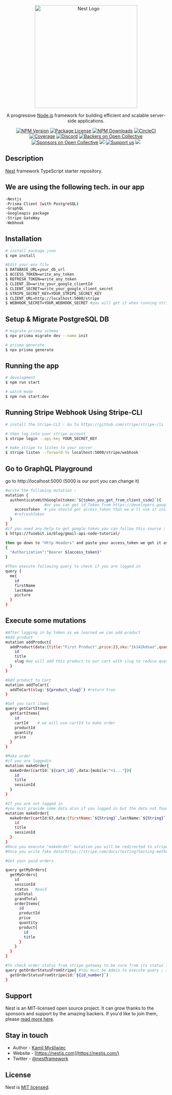 <p align="center">
  <a href="http://nestjs.com/" target="blank"><img src="https://nestjs.com/img/logo_text.svg" width="320" alt="Nest Logo" /></a>
</p>

[circleci-image]: https://img.shields.io/circleci/build/github/nestjs/nest/master?token=abc123def456
[circleci-url]: https://circleci.com/gh/nestjs/nest

  <p align="center">A progressive <a href="http://nodejs.org" target="_blank">Node.js</a> framework for building efficient and scalable server-side applications.</p>
    <p align="center">
<a href="https://www.npmjs.com/~nestjscore" target="_blank"><img src="https://img.shields.io/npm/v/@nestjs/core.svg" alt="NPM Version" /></a>
<a href="https://www.npmjs.com/~nestjscore" target="_blank"><img src="https://img.shields.io/npm/l/@nestjs/core.svg" alt="Package License" /></a>
<a href="https://www.npmjs.com/~nestjscore" target="_blank"><img src="https://img.shields.io/npm/dm/@nestjs/common.svg" alt="NPM Downloads" /></a>
<a href="https://circleci.com/gh/nestjs/nest" target="_blank"><img src="https://img.shields.io/circleci/build/github/nestjs/nest/master" alt="CircleCI" /></a>
<a href="https://coveralls.io/github/nestjs/nest?branch=master" target="_blank"><img src="https://coveralls.io/repos/github/nestjs/nest/badge.svg?branch=master#9" alt="Coverage" /></a>
<a href="https://discord.gg/G7Qnnhy" target="_blank"><img src="https://img.shields.io/badge/discord-online-brightgreen.svg" alt="Discord"/></a>
<a href="https://opencollective.com/nest#backer" target="_blank"><img src="https://opencollective.com/nest/backers/badge.svg" alt="Backers on Open Collective" /></a>
<a href="https://opencollective.com/nest#sponsor" target="_blank"><img src="https://opencollective.com/nest/sponsors/badge.svg" alt="Sponsors on Open Collective" /></a>
  <a href="https://paypal.me/kamilmysliwiec" target="_blank"><img src="https://img.shields.io/badge/Donate-PayPal-ff3f59.svg"/></a>
    <a href="https://opencollective.com/nest#sponsor"  target="_blank"><img src="https://img.shields.io/badge/Support%20us-Open%20Collective-41B883.svg" alt="Support us"></a>
  <a href="https://twitter.com/nestframework" target="_blank"><img src="https://img.shields.io/twitter/follow/nestframework.svg?style=social&label=Follow"></a>
</p>
  <!--[![Backers on Open Collective](https://opencollective.com/nest/backers/badge.svg)](https://opencollective.com/nest#backer)
  [![Sponsors on Open Collective](https://opencollective.com/nest/sponsors/badge.svg)](https://opencollective.com/nest#sponsor)-->

## Description

[Nest](https://github.com/nestjs/nest) framework TypeScript starter repository.

## We are using the following tech. in our app
```bash
-Nestjs
-Prisma Client (with PostgreSQL)
-GraphQL
-Googleapis package
-Stripe GateWay
-Webhook
```
## Installation

```bash
# install package.json
$ npm install

#Edit your env file
$ DATABASE_URL=your_db_url
$ ACCESS_TOKEN=write_any_token
$ REFRESH_TOKEN=write_any_token
$ CLIENT_ID=write_your_google_clientId
$ CLIENT_SECRET=write_your_google_client_secret
$ STRIPE_SECRET_KEY=YOUR_STRIPE_SECRET_KEY
$ CLIENT_URL=http://localhost:5000/stripe
$ WEBHOOK_SECRET=YOUR_WEBHOOK_SECRET #you will get it when running stripe-cli

```

## Setup & Migrate PostgreSQL DB

```bash
# migrate prisma schema
$ npx prisma migrate dev --name init

# prisma generate
$ npx prisma generate
```

## Running the app

```bash
# development
$ npm run start

# watch mode
$ npm run start:dev
```

## Running Stripe Webhook Using Stripe-CLI

```bash
# install the Stripe-CLI : Go to https://github.com/stripe/stripe-cli

# then log into your stripe account
$ stripe login --api-key YOUR_SECRET_KEY

# make stripe to listen to your server
$ stripe listen --forward-to localhost:5000/stripe/webhook
```

## Go to GraphQL Playground
go to http://localhost:5000 (5000 is our port you can change it)

```bash
#write the following mutation :
mutation {
  authenticateWithGoogle(token:`${token_you_get_from_client_side}`){ 
                 #or you can get id_Token from https://developers.google.com/oauthplayground/
    accessToken  # you should get access_token that we w'll use it inside our app.
    #refreshToken
  }
}
#if you need any help to get google token you can follow this source ; it's really helpful
$ https://fusebit.io/blog/gmail-api-node-tutorial/

then go down to "Http Headers" and paste your access_token we got it as the following:
{
  "Authorization":"Bearer ${access_token}"
}

#Then execute following query to check if you are logged in
query {
  me{
    id
    firstName
    lastName
    picture
  }
}
```
## Execute some mutations

```bash
#After logging in by token as we learned we can add product
#Add product
mutation addProduct{
  addProduct(data:{title:"First Product",price:23,sku:"1k142kdsao",quantity:5,categoryId:"clothes"}){
    id
    title
    slug #we will add this product to our cart with slug to reduce queries that frontend will execute them
  }
}

#Add product to Cart
mutation addToCart{
  addToCart(slug:`${product_slug}`) #return true 
}

#Get you cart items
query getCartItems{
  getCartItems{
    id
    cartId    # we will use cartId to make order
    productId
    quantity
    price
  }
}

#Make order
#if you are loggedin
mutation makeOrder{
  makeOrder(cartId:`${cart_id}`,data:{mobile:"+1..."}){
    id
    title
    sessionId
  }
}

#If you are not logged in
#you must provide some data also if you logged in but the data not found in user table
mutation makeOrder{
  makeOrder(cartId:63,data:{firstName:`${String}`,lastName:`${String}`,email:`${String}`,mobile:`${String}`,}){
    id
    title
    sessionId
  }
}
#Once you execute "makeOrder" mutation you will be redirected to stripe checkout page or you can click on the link that shown in server logs
#Once you write fake data(https://stripe.com/docs/testing?testing-method=card-numbers#visa) and press pay webhook will update status of order to "paid" and will be redirected to success page

#Get your paid orders

query getMyOrders{
  getMyOrders{
    id
    sessionId
    status   #paid
    subTotal
    grandTotal
    orderItems{
      id
      productId
      price
      quantity
      product{
        id
        title
      }
    }
  }
}

#To check order status from stripe gateway to be sure from its status if you have a problem in orer or trasaction table
query getOrderStatusFromStripe{ #You must be Admin to execute query ; to be ADMIN you can modify user type from database
  getOrderStatusFromStripe(id:`${id_number}`)
}

```


## Support

Nest is an MIT-licensed open source project. It can grow thanks to the sponsors and support by the amazing backers. If you'd like to join them, please [read more here](https://docs.nestjs.com/support).

## Stay in touch

- Author - [Kamil Myśliwiec](https://kamilmysliwiec.com)
- Website - [https://nestjs.com](https://nestjs.com/)
- Twitter - [@nestframework](https://twitter.com/nestframework)

## License

Nest is [MIT licensed](LICENSE).
